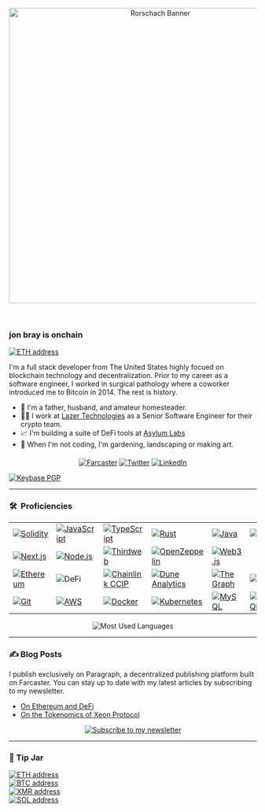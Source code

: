 <p align="center"><img src="assets/rorschach-banner.png" width="600" alt="Rorschach Banner"></p>

<p align="center"><img src="https://komarev.com/ghpvc/?username=heyjonbray&style=flat-square&color=blue" alt=""> &nbsp; &nbsp; <img src="https://img.shields.io/github/stars/heyJonBray" alt=""></p>

<p align="center"></p>

### jon bray is onchain

<a href="https://rainbow.me/0x3b138FC7eC06B2A44565994CfDe5134A75915995"><img src="https://img.shields.io/badge/jon.bray.eth-3C3C3D.svg?logo=ethereum" alt="ETH address"></a><br>

I'm a full stack developer from The United States highly focued on blockchain technology and decentralization. Prior to my career as a software engineer, I worked in surgical pathology where a coworker introduced me to Bitcoin in 2014. The rest is history.

- 🏡 I'm a father, husband, and amateur homesteader.
- 🧑‍💻 I work at [Lazer Technologies](https://www.lazertechnologies.com/) as a Senior Software Engineer for their crypto team.
- 📈 I'm building a suite of DeFi tools at [Asylum Labs](https://github.com/asylum-labs)
- 🌱 When I'm not coding, I'm gardening, landscaping or making art.

<p align="center" style="margin-top: 20px;">
<a href="https://warpcast.com/jonbray.eth"><img src="https://img.shields.io/badge/@jonbray.eth-FFFFFF.svg?logo=farcaster" alt="Farcaster"></a>
<a href="https://twitter.com/heyjonbray"><img src="https://img.shields.io/twitter/follow/heyjonbray" alt="Twitter"></a>
<a href="https://www.linkedin.com/in/heyjonbray"><img src="https://img.shields.io/badge/-LinkedIn-blue?style=flat&logo=linkedin" alt="LinkedIn"></a>
</p>

<a href="https://keybase.io/heyjonbray"><img src="https://img.shields.io/keybase/pgp/heyjonbray?style=blue" alt="Keybase PGP"></a>

---

### 🛠 &nbsp;Proficiencies

<table style="border: none;">
<tr>
<td width="14.28%"><a href="https://soliditylang.org/"><img src="https://img.shields.io/badge/-Solidity-363636?logo=solidity&logoColor=white" alt="Solidity"></a></td>
<td width="14.28%"><a href="https://developer.mozilla.org/en-US/docs/Web/JavaScript"><img src="https://img.shields.io/badge/-JavaScript-F7DF1E?logo=javascript&logoColor=black" alt="JavaScript"></a></td>
<td width="14.28%"><a href="https://www.typescriptlang.org/"><img src="https://img.shields.io/badge/-TypeScript-3178C6?logo=typescript&logoColor=white" alt="TypeScript"></a></td>
<td width="14.28%"><a href="https://www.rust-lang.org/"><img src="https://img.shields.io/badge/-Rust-000000?logo=rust&logoColor=white" alt="Rust"></a></td>
<td width="14.28%"><a href="https://www.java.com/"><img src="https://img.shields.io/badge/-Java-ED8B00?logo=java&logoColor=white" alt="Java"></a></td>
<td width="14.28%"><a href="https://docs.sui.io/move"><img src="https://img.shields.io/badge/-Move-4DA2FF?logo=sui&logoColor=white" alt="Move"></a></td>
<td width="14.28%"><a href="https://dotnet.microsoft.com/"><img src="https://img.shields.io/badge/-.NET-512BD4?logo=dotnet&logoColor=white" alt=".NET"></a></td>
</tr>
<tr>
<td width="14.28%"><a href="https://nextjs.org/"><img src="https://img.shields.io/badge/-Next.js-000000?logo=next.js&logoColor=white" alt="Next.js"></a></td>
<td width="14.28%"><a href="https://nodejs.org/"><img src="https://img.shields.io/badge/-Node.js-339933?logo=nodedotjs&logoColor=white" alt="Node.js"></a></td>
<td width="14.28%"><a href="https://thirdweb.com/"><img src="https://img.shields.io/badge/-Thirdweb-000000?logo=thirdweb&logoColor=white" alt="Thirdweb"></a></td>
<td width="14.28%"><a href="https://www.openzeppelin.com/"><img src="https://img.shields.io/badge/-OpenZeppelin-4E5EE4?logo=openzeppelin&logoColor=white" alt="OpenZeppelin"></a></td>
<td width="14.28%"><a href="https://web3js.org/"><img src="https://img.shields.io/badge/-Web3.js-F16822?logo=web3.js&logoColor=white" alt="Web3.js"></a></td>
<td width="14.28%"></td>
<td width="14.28%"></td>
</tr>
<tr>
<td width="14.28%"><a href="https://ethereum.org/"><img src="https://img.shields.io/badge/-Ethereum-627EEA?logo=ethereum&logoColor=white" alt="Ethereum"></a></td>
<td width="14.28%"><img src="https://img.shields.io/badge/-DeFi-FF007A?logo=ethereum&logoColor=white" alt="DeFi"></td>
<td width="14.28%"><a href="https://chain.link/ccip"><img src="https://img.shields.io/badge/-CCIP-375BD2?logo=chainlink&logoColor=white" alt="Chainlink CCIP"></a></td>
<td width="14.28%"><a href="https://dune.com/"><img src="https://img.shields.io/badge/-Dune-F4603E?logo=ethereum&logoColor=white" alt="Dune Analytics"></a></td>
<td width="14.28%"><a href="https://thegraph.com/"><img src="https://img.shields.io/badge/-TheGraph-6F4CFF?logo=graphql&logoColor=white" alt="The Graph"></a></td>
<td width="14.28%"><a href="https://solana.com/"><img src="https://img.shields.io/badge/-Solana-9945FF?logo=solana&logoColor=white" alt="Solana"></a></td>
<td width="14.28%"></td>
</tr>
<tr>
<td width="14.28%"><a href="https://git-scm.com/"><img src="https://img.shields.io/badge/-Git-F05032?logo=git&logoColor=white" alt="Git"></a></td>
<td width="14.28%"><a href="https://aws.amazon.com/"><img src="https://img.shields.io/badge/-AWS-232F3E?logo=amazon-web-services&logoColor=white" alt="AWS"></a></td>
<td width="14.28%"><a href="https://www.docker.com/"><img src="https://img.shields.io/badge/-Docker-2496ED?logo=docker&logoColor=white" alt="Docker"></a></td>
<td width="14.28%"><a href="https://kubernetes.io/"><img src="https://img.shields.io/badge/-Kubernetes-326CE5?logo=kubernetes&logoColor=white" alt="Kubernetes"></a></td>
<td width="14.28%"><a href="https://www.mysql.com/"><img src="https://img.shields.io/badge/-MySQL-4479A1?logo=mysql&logoColor=white" alt="MySQL"></a></td>
<td width="14.28%"><a href="https://www.postgresql.org/"><img src="https://img.shields.io/badge/-PostgreSQL-4169E1?logo=postgresql&logoColor=white" alt="PostgreSQL"></a></td>
<td width="14.28%"></td>
</tr>
</table>

<p align="center">
  <img src="https://github-readme-stats.vercel.app/api/top-langs/?username=heyjonbray&layout=compact&theme=dark" alt="Most Used Languages" />
</p>

---

### ✍️ Blog Posts

I publish exclusively on Paragraph, a decentralized publishing platform built on Farcaster. You can stay up to date with my latest articles by subscribing to my newsletter.

- [On Ethereum and DeFi](https://paragraph.xyz/@jonbray/eth-defi)
- [On the Tokenomics of Xeon Protocol](https://paragraph.xyz/@jonbray/xeon-tokenomics)

<p align="center">
<a href="https://paragraph.xyz/@jonbray/subscribe"><img src="https://img.shields.io/badge/Subscribe_to_my_newsletter-855DCD?style=for-the-badge&logo=farcaster&logoColor=white" alt="Subscribe to my newsletter"></a>
</p>

---

### 🫙 Tip Jar

<p align="left">
<a href="assets/crypto/ethereum-address.svg"><img src="https://img.shields.io/badge/ETH-0x7e2F9dd040cF7B41a1AF9e4A24A0EDB04093dDa1-3C3C3D.svg?logo=ethereum" alt="ETH address"></a><br>
<a href="assets/crypto/btc-address.svg"><img src="https://img.shields.io/badge/BTC-bc1qtaqfrcgln2tpkvlws8gdcwvu5g5cg0wkszg2ru-F7931A.svg?logo=bitcoin" alt="BTC address"></a><br>
<a href="assets/crypto/monero-address.svg"><img src="https://img.shields.io/badge/XMR-84WTHL1Uj94EaE4exvrcbBNgS9xj1kSDP4ThK5kr2ScvEDnGK2EiPLVAo8UhofZD2YiqnoQDd5YwVcGWJLUpLPQE4hw2g2X-FF6600.svg?logo=monero" alt="XMR address"></a><br>
<a href="assets/crypto/solana-address.svg"><img src="https://img.shields.io/badge/SOL-CTxPz8M78gbcGTVW4toMACjahvoPYfnSGURhmfj1A1HR-9945FF.svg?logo=solana" alt="SOL address"></a>
</p>
